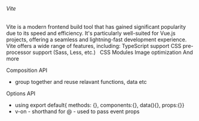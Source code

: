 ###### Vite
Vite is a modern frontend build tool that has gained significant popularity due to its speed and efficiency. It's particularly well-suited for Vue.js projects, offering a seamless and lightning-fast development experience.
Vite offers a wide range of features, including:
TypeScript support
CSS pre-processor support (Sass, Less, etc.)   
CSS Modules
Image optimization
And more

Composition API
- group together and reuse relavant functions, data etc

Options API
- using export default{ methods: {}, components:{}, data(){}, props:{}}
- v-on - shorthand for @ - used to pass event props
